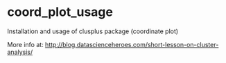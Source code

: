 # coord_plot_usage
Installation and usage of clusplus package (coordinate plot)

More info at: http://blog.datascienceheroes.com/short-lesson-on-cluster-analysis/
